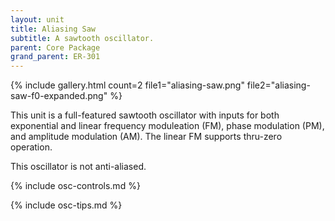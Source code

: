 ```yaml
---
layout: unit
title: Aliasing Saw
subtitle: A sawtooth oscillator.
parent: Core Package
grand_parent: ER-301
---
```


{% include gallery.html 
count=2
file1="aliasing-saw.png"
file2="aliasing-saw-f0-expanded.png"
%}

This unit is a full-featured sawtooth oscillator with inputs for both exponential and linear frequency moduleation (FM), phase modulation (PM), and amplitude modulation (AM). The linear FM supports thru-zero operation.

This oscillator is not anti-aliased.

{% include osc-controls.md %}

{% include osc-tips.md %}